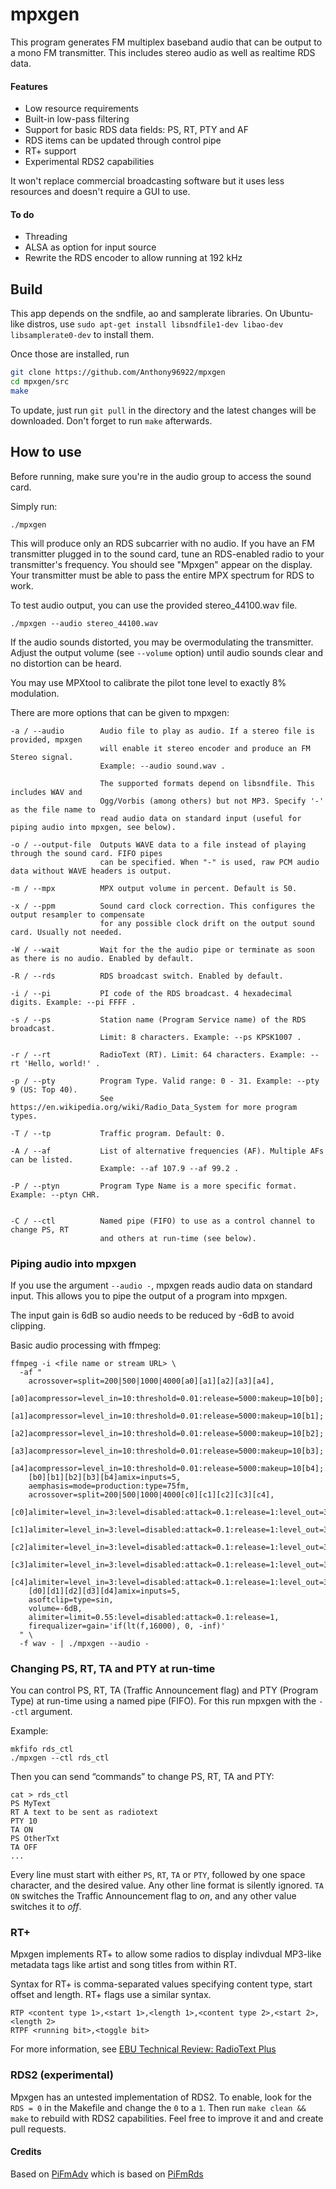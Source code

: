 # mpxgen
This program generates FM multiplex baseband audio that can be output to a mono FM transmitter. This includes stereo audio as well as realtime RDS data.

#### Features
- Low resource requirements
- Built-in low-pass filtering
- Support for basic RDS data fields: PS, RT, PTY and AF
- RDS items can be updated through control pipe
- RT+ support
- Experimental RDS2 capabilities

It won't replace commercial broadcasting software but it uses less resources and doesn't require a GUI to use.

#### To do
- Threading
- ALSA as option for input source
- Rewrite the RDS encoder to allow running at 192 kHz

## Build
This app depends on the sndfile, ao and samplerate libraries. On Ubuntu-like distros, use `sudo apt-get install libsndfile1-dev libao-dev libsamplerate0-dev` to install them.

Once those are installed, run
```sh
git clone https://github.com/Anthony96922/mpxgen
cd mpxgen/src
make
```

To update, just run `git pull` in the directory and the latest changes will be downloaded. Don't forget to run `make` afterwards.

## How to use
Before running, make sure you're in the audio group to access the sound card.

Simply run:
```
./mpxgen
```
This will produce only an RDS subcarrier with no audio. If you have an FM transmitter plugged in to the sound card, tune an RDS-enabled radio to your transmitter's frequency. You should see "Mpxgen" appear on the display. Your transmitter must be able to pass the entire MPX spectrum for RDS to work.

To test audio output, you can use the provided stereo_44100.wav file.
```
./mpxgen --audio stereo_44100.wav
```
If the audio sounds distorted, you may be overmodulating the transmitter. Adjust the output volume (see `--volume` option) until audio sounds clear and no distortion can be heard.

You may use MPXtool to calibrate the pilot tone level to exactly 8% modulation.

There are more options that can be given to mpxgen:
```
-a / --audio        Audio file to play as audio. If a stereo file is provided, mpxgen
                    will enable it stereo encoder and produce an FM Stereo signal.
                    Example: --audio sound.wav .

                    The supported formats depend on libsndfile. This includes WAV and
                    Ogg/Vorbis (among others) but not MP3. Specify '-' as the file name to
                    read audio data on standard input (useful for piping audio into mpxgen, see below).

-o / --output-file  Outputs WAVE data to a file instead of playing through the sound card. FIFO pipes
                    can be specified. When "-" is used, raw PCM audio data without WAVE headers is output.

-m / --mpx          MPX output volume in percent. Default is 50.

-x / --ppm          Sound card clock correction. This configures the output resampler to compensate
                    for any possible clock drift on the output sound card. Usually not needed.

-W / --wait         Wait for the the audio pipe or terminate as soon as there is no audio. Enabled by default.

-R / --rds          RDS broadcast switch. Enabled by default.

-i / --pi           PI code of the RDS broadcast. 4 hexadecimal digits. Example: --pi FFFF .

-s / --ps           Station name (Program Service name) of the RDS broadcast.
                    Limit: 8 characters. Example: --ps KPSK1007 .

-r / --rt           RadioText (RT). Limit: 64 characters. Example: --rt 'Hello, world!' .

-p / --pty          Program Type. Valid range: 0 - 31. Example: --pty 9 (US: Top 40).
                    See https://en.wikipedia.org/wiki/Radio_Data_System for more program types.

-T / --tp           Traffic program. Default: 0.

-A / --af           List of alternative frequencies (AF). Multiple AFs can be listed.
                    Example: --af 107.9 --af 99.2 .

-P / --ptyn         Program Type Name is a more specific format. Example: --ptyn CHR.


-C / --ctl          Named pipe (FIFO) to use as a control channel to change PS, RT
                    and others at run-time (see below).
```

### Piping audio into mpxgen
If you use the argument `--audio -`, mpxgen reads audio data on standard input. This allows you to pipe the output of a program into mpxgen.

The input gain is 6dB so audio needs to be reduced by -6dB to avoid clipping.

Basic audio processing with ffmpeg:
```
ffmpeg -i <file name or stream URL> \
  -af "
    acrossover=split=200|500|1000|4000[a0][a1][a2][a3][a4],
    [a0]acompressor=level_in=10:threshold=0.01:release=5000:makeup=10[b0];
    [a1]acompressor=level_in=10:threshold=0.01:release=5000:makeup=10[b1];
    [a2]acompressor=level_in=10:threshold=0.01:release=5000:makeup=10[b2];
    [a3]acompressor=level_in=10:threshold=0.01:release=5000:makeup=10[b3];
    [a4]acompressor=level_in=10:threshold=0.01:release=5000:makeup=10[b4];
    [b0][b1][b2][b3][b4]amix=inputs=5,
    aemphasis=mode=production:type=75fm,
    acrossover=split=200|500|1000|4000[c0][c1][c2][c3][c4],
    [c0]alimiter=level_in=3:level=disabled:attack=0.1:release=1:level_out=3[d0];
    [c1]alimiter=level_in=3:level=disabled:attack=0.1:release=1:level_out=3[d1];
    [c2]alimiter=level_in=3:level=disabled:attack=0.1:release=1:level_out=3[d2];
    [c3]alimiter=level_in=3:level=disabled:attack=0.1:release=1:level_out=3[d3];
    [c4]alimiter=level_in=3:level=disabled:attack=0.1:release=1:level_out=3[d4];
    [d0][d1][d2][d3][d4]amix=inputs=5,
    asoftclip=type=sin,
    volume=-6dB,
    alimiter=limit=0.55:level=disabled:attack=0.1:release=1,
    firequalizer=gain='if(lt(f,16000), 0, -inf)'
  " \
  -f wav - | ./mpxgen --audio -
```

### Changing PS, RT, TA and PTY at run-time
You can control PS, RT, TA (Traffic Announcement flag) and PTY (Program Type) at run-time using a named pipe (FIFO). For this run mpxgen with the `--ctl` argument.

Example:
```
mkfifo rds_ctl
./mpxgen --ctl rds_ctl
```
Then you can send “commands” to change PS, RT, TA and PTY:
```
cat > rds_ctl
PS MyText
RT A text to be sent as radiotext
PTY 10
TA ON
PS OtherTxt
TA OFF
...
```
Every line must start with either `PS`, `RT`, `TA` or `PTY`, followed by one space character, and the desired value. Any other line format is silently ignored. `TA ON` switches the Traffic Announcement flag to *on*, and any other value switches it to *off*.

### RT+
Mpxgen implements RT+ to allow some radios to display indivdual MP3-like metadata tags like artist and song titles from within RT.

Syntax for RT+ is comma-separated values specifying content type, start offset and length. RT+ flags use a similar syntax.
```
RTP <content type 1>,<start 1>,<length 1>,<content type 2>,<start 2>,<length 2>
RTPF <running bit>,<toggle bit>
```
For more information, see [EBU Technical Review: RadioText Plus](https://tech.ebu.ch/docs/techreview/trev_307-radiotext.pdf)

### RDS2 (experimental)
Mpxgen has an untested implementation of RDS2. To enable, look for the `RDS = 0` in the Makefile and change the `0` to a `1`. Then run `make clean && make` to rebuild with RDS2 capabilities. Feel free to improve it and and create pull requests.

#### Credits
Based on [PiFmAdv](https://github.com/miegl/PiFmAdv) which is based on [PiFmRds](https://github.com/ChristopheJacquet/PiFmRds)
